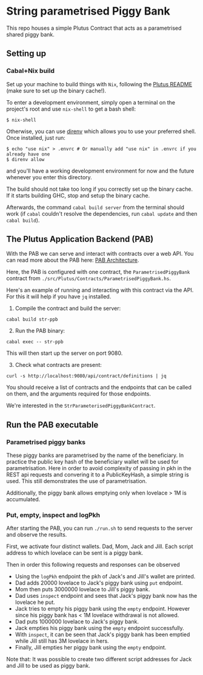 # String parametrised Piggy Bank

This repo houses a simple Plutus Contract that acts as a parametrised shared piggy bank.

## Setting up

### Cabal+Nix build

Set up your machine to build things with `Nix`, following the [Plutus README](https://github.com/input-output-hk/plutus/blob/master/README.adoc) (make sure to set up the binary cache!).

To enter a development environment, simply open a terminal on the project's root and use `nix-shell` to get a bash shell:

```
$ nix-shell
```

Otherwise, you can use [direnv](https://github.com/direnv/direnv) which allows you to use your preferred shell. Once installed, just run:

```
$ echo "use nix" > .envrc # Or manually add "use nix" in .envrc if you already have one
$ direnv allow
```

and you'll have a working development environment for now and the future whenever you enter this directory.

The build should not take too long if you correctly set up the binary cache. If it starts building GHC, stop and setup the binary cache.

Afterwards, the command `cabal build server` from the terminal should work (if `cabal` couldn't resolve the dependencies, run `cabal update` and then `cabal build`).

## The Plutus Application Backend (PAB)

With the PAB we can serve and interact with contracts over a web API.
You can read more about the PAB here: [PAB Architecture](https://github.com/input-output-hk/plutus/blob/master/plutus-pab/ARCHITECTURE.adoc).

Here, the PAB is configured with one contract, the `ParametrisedPiggyBank` contract from `./src/Plutus/Contracts/ParametrisedPiggyBank.hs`.

Here's an example of running and interacting with this contract via the API. For this it will help if you have `jq` installed.

1. Compile the contract and build the server:

```
cabal build str-ppb
```

2. Run the PAB binary:

```
cabal exec -- str-ppb
````

This will then start up the server on port 9080.

3. Check what contracts are present:

```
curl -s http://localhost:9080/api/contract/definitions | jq
```

You should receive a list of contracts and the endpoints that can be called on them, and the arguments
required for those endpoints.

We're interested in the `StrParameterisedPiggyBankContract`.

## Run the PAB executable
### Parametrised piggy banks
These piggy banks are parametrised by the name of the beneficiary. In practice the public key hash of the beneficiary wallet will be used for parametrisation. Here in order to avoid complexity of passing in pkh in the REST api requests and convering it to a PublicKeyHash, a simple string is used. This still demonstrates the use of parametrisation.

Additionally, the piggy bank allows emptying only when lovelace > 1M is accumulated.

### Put, empty, inspect and logPkh

After starting the PAB, you can run `./run.sh` to send requests to the server and observe the results.

First, we activate four distinct wallets. Dad, Mom, Jack and Jill. 
Each script address to which lovelace can be sent is a piggy bank.

Then in order this following requests and responses can be observed

- Using the `logPkh` endpoint the pkh of Jack's and Jill's wallet are printed.
- Dad adds 20000 lovelace to Jack's piggy bank using `put` endpoint.
- Mom then puts 3000000 lovelace to Jill's piggy bank.
- Dad uses `inspect` endpoint and sees that Jack's piggy bank now has the lovelace he put.
- Jack tries to empty his piggy bank using the `empty` endpoint. However since his piggy bank has < 1M lovelace withdrawal is not allowed.
- Dad puts 1000000 lovelace to Jack's piggy bank.
- Jack empties his piggy bank using the `empty` endpoint successfully.
- With `inspect`, it can be seen that Jack's piggy bank has been emptied while Jill still has 3M lovelace in hers.
- Finally, Jill empties her piggy bank using the `empty` endpoint.


Note that:
It was possible to create two different script addresses for Jack and Jill to be used as piggy bank.
